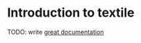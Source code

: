 # Introduction to textile

TODO: write [great documentation](http://jacobian.org/writing/what-to-write/)
